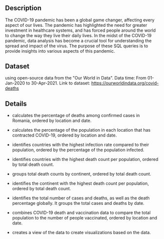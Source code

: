# <The COVID-19 Pandemic: A Global Game Changer>

## Description

The COVID-19 pandemic has been a global game changer, affecting every aspect of our lives. 
The pandemic has highlighted the need for greater investment in healthcare systems, 
and has forced people around the world to change the way they live their daily lives.
In the midst of the COVID-19 pandemic, data analysis has become a crucial tool for understanding the spread and impact of the virus.
The purpose of these SQL queries is to provide insights into various aspects of this pandemic.



## Dataset

 using open-source data from the "Our World in Data".
 Data time:  From 01-Jan-2020 to 30-Apr-2021.
Link to dataset: https://ourworldindata.org/covid-deaths
 


## Details

- calculates the percentage of deaths among confirmed cases in Romania, ordered by location and date.

- calculates the percentage of the population in each location that has contracted COVID-19, ordered by location and date.

- identifies countries with the highest infection rate compared to their population, ordered by the percentage of the population infected.

- identifies countries with the highest death count per population, ordered by total death count.

- groups total death counts by continent, ordered by total death count.

- identifies the continent with the highest death count per population, ordered by total death count.

-  identifies the total number of cases and deaths, as well as the death percentage globally. It groups the total cases and deaths by date.

- combines COVID-19 death and vaccination data to compare the total population to the number of people vaccinated, ordered by location and date.

- creates a view of the data to create visualizations based on the data.
